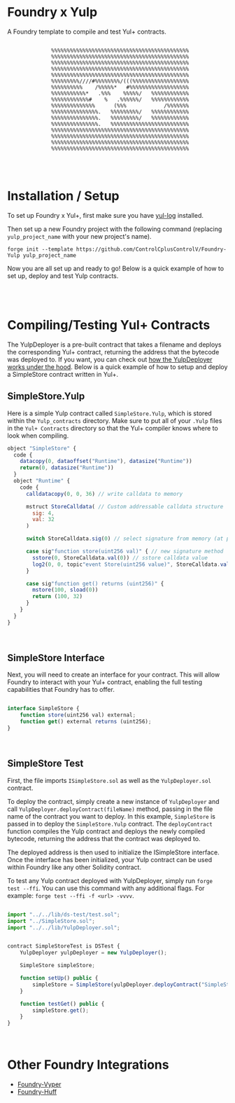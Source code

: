 # Foundry x Yulp

A Foundry template to compile and test Yul+ contracts. 


```

              %%%%%%%%%%%%%%%%%%%%%%%%%%%%%%%%%%%%%%%%%%%%
              %%%%%%%%%%%%%%%%%%%%%%%%%%%%%%%%%%%%%%%%%%%%
              %%%%%%%%%%%%%%%%%%%%%%%%%%%%%%%%%%%%%%%%%%%%
              %%%%%%%%%%%%%%%%%%%%%%%%%%%%%%%%%%%%%%%%%%%%
              %%%%%%%%%%%%%%%%%%%%%%%%%%%%%%%%%%%%%%%%%%%%
              %%%%%%%%%////#%%%%%%%%/(((%%%%%%%%%%%%%%%%%%
              %%%%%%%%%%    /%%%%%*   #%%%%%%%%%%%%%%%%%%%
              %%%%%%%%%%%*   .%%%    %%%%%/   %%%%%%%%%%%%
              %%%%%%%%%%%%#    %   .%%%%%%/   %%%%%%%%%%%%
              %%%%%%%%%%%%%%      (%%%            /%%%%%%%
              %%%%%%%%%%%%%%%.   %%%%%%%%%/   %%%%%%%%%%%%
              %%%%%%%%%%%%%%%.   %%%%%%%%%/   %%%%%%%%%%%%
              %%%%%%%%%%%%%%%.   %%%%%%%%%%%%%%%%%%%%%%%%%
              %%%%%%%%%%%%%%%%%%%%%%%%%%%%%%%%%%%%%%%%%%%%
              %%%%%%%%%%%%%%%%%%%%%%%%%%%%%%%%%%%%%%%%%%%%
              %%%%%%%%%%%%%%%%%%%%%%%%%%%%%%%%%%%%%%%%%%%%
              %%%%%%%%%%%%%%%%%%%%%%%%%%%%%%%%%%%%%%%%%%%%
                 
```

<br>


# Installation / Setup

To set up Foundry x Yul+, first make sure you have [yul-log](https://github.com/ControlCplusControlV/Yul-Log) installed.

Then set up a new Foundry project with the following command (replacing `yulp_project_name` with your new project's name).

```
forge init --template https://github.com/ControlCplusControlV/Foundry-Yulp yulp_project_name
```

Now you are all set up and ready to go! Below is a quick example of how to set up, deploy and test Yulp contracts.


<br>
<br>


# Compiling/Testing Yul+ Contracts

The YulpDeployer is a pre-built contract that takes a filename and deploys the corresponding Yul+ contract, returning the address that the bytecode was deployed to. If you want, you can check out [how the YulpDeployer works under the hood](https://github.com/ControlCplusControlV/Foundry-Yulp/blob/main/src/test/lib/YulpDeployer.sol). Below is a quick example of how to setup and deploy a SimpleStore contract written in Yul+.


## SimpleStore.Yulp

Here is a simple Yulp contract called `SimpleStore.Yulp`, which is stored within the `Yulp_contracts` directory. Make sure to put all of your `.Yulp` files in the `Yul+ Contracts` directory so that the Yul+ compiler knows where to look when compiling.

```js
object "SimpleStore" {
  code {
    datacopy(0, dataoffset("Runtime"), datasize("Runtime"))
    return(0, datasize("Runtime"))
  }
  object "Runtime" {
    code {
      calldatacopy(0, 0, 36) // write calldata to memory

      mstruct StoreCalldata( // Custom addressable calldata structure
        sig: 4,
        val: 32
      )

      switch StoreCalldata.sig(0) // select signature from memory (at position 0)

      case sig"function store(uint256 val)" { // new signature method
        sstore(0, StoreCalldata.val(0)) // sstore calldata value
        log2(0, 0, topic"event Store(uint256 value)", StoreCalldata.val(0))
      }

      case sig"function get() returns (uint256)" {
        mstore(100, sload(0))
        return (100, 32)
      }
    }
  }
}
```

<br>


## SimpleStore Interface

Next, you will need to create an interface for your contract. This will allow Foundry to interact with your Yul+ contract, enabling the full testing capabilities that Foundry has to offer.

```js

interface SimpleStore {
    function store(uint256 val) external;
    function get() external returns (uint256);
}
```

<br>


## SimpleStore Test

First, the file imports `ISimpleStore.sol` as well as the `YulpDeployer.sol` contract.

To deploy the contract, simply create a new instance of `YulpDeployer` and call `YulpDeployer.deployContract(fileName)` method, passing in the file name of the contract you want to deploy. In this example, `SimpleStore` is passed in to deploy the `SimpleStore.Yulp` contract. The `deployContract` function compiles the Yulp contract and deploys the newly compiled bytecode, returning the address that the contract was deployed to.

The deployed address is then used to initialize the ISimpleStore interface. Once the interface has been initialized, your Yulp contract can be used within Foundry like any other Solidity contract.

To test any Yulp contract deployed with YulpDeployer, simply run `forge test --ffi`. You can use this command with any additional flags. For example: `forge test --ffi -f <url> -vvvv`.

```js

import "../../lib/ds-test/test.sol";
import "../SimpleStore.sol";
import "../../lib/YulpDeployer.sol";


contract SimpleStoreTest is DSTest {
    YulpDeployer yulpDeployer = new YulpDeployer();

    SimpleStore simpleStore;

    function setUp() public {
        simpleStore = SimpleStore(yulpDeployer.deployContract("SimpleStore"));
    }

    function testGet() public {
        simpleStore.get();
    }
}

```

<br>

# Other Foundry Integrations

- [Foundry-Vyper](https://github.com/0xKitsune/Foundry-Vyper) 
- [Foundry-Huff](https://github.com/0xKitsune/Foundry-Huff)
